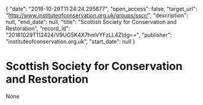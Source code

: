 {
  "date": "2018-10-29T11:24:24.295877", 
  "open_access": false, 
  "target_url": "http://www.instituteofconservation.org.uk/groups/sscr/", 
  "description": null, 
  "end_date": null, 
  "title": "Scottish Society for Conservation and Restoration", 
  "record_id": "20181029T112424/V9UG5K4X7hmVYFzLL4ZIdg==", 
  "publisher": "instituteofconservation.org.uk", 
  "start_date": null
}

# Scottish Society for Conservation and Restoration

None